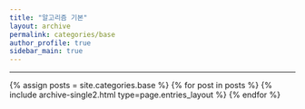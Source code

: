 ```yaml
---
title: "알고리즘 기본"
layout: archive
permalink: categories/base
author_profile: true
sidebar_main: true
---
```


<!-- 공백이 포함되어 있는 카테고리 이름의 경우 site.categories['a b c'] 이런식으로! -->

---

{% assign posts = site.categories.base %}
{% for post in posts %} {% include archive-single2.html type=page.entries_layout %} {% endfor %}
